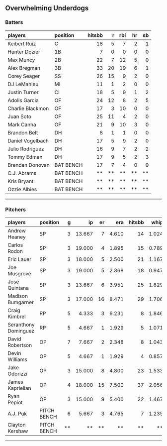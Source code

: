 ## Overwhelming Underdogs

### Batters

 
|players          |position  | hitsbb|  r| rbi| hr| sb| 
|:----------------|:---------|------:|--:|---:|--:|--:| 
|Keibert Ruiz     |C         |     18|  5|   7|  2|  1| 
|Hunter Dozier    |1B        |      7|  0|   0|  0|  0| 
|Max Muncy        |2B        |     22|  7|  12|  5|  0| 
|Alex Bregman     |3B        |     33| 20|  19|  6|  1| 
|Corey Seager     |SS        |     26| 15|   9|  2|  0| 
|DJ LeMahieu      |MI        |     11|  1|   2|  0|  0| 
|Justin Turner    |CI        |     18|  5|   9|  1|  2| 
|Adolis Garcia    |OF        |     24| 12|   8|  2|  5| 
|Charlie Blackmon |OF        |     17|  3|  10|  0|  0| 
|Juan Soto        |OF        |     25| 11|   4|  2|  0| 
|Mark Canha       |OF        |     21|  9|  10|  3|  0| 
|Brandon Belt     |DH        |      8|  1|   1|  0|  0| 
|Daniel Vogelbach |DH        |     17|  5|   9|  2|  0| 
|Julio Rodriguez  |DH        |     16|  9|   7|  2|  2| 
|Tommy Edman      |DH        |     17|  9|   5|  2|  3| 
|Brendan Donovan  |BAT BENCH |     17|  7|   4|  0|  0| 
|C.J. Abrams      |BAT BENCH |     **| **|  **| **| **| 
|Kris Bryant      |BAT BENCH |     **| **|  **| **| **| 
|Ozzie Albies     |BAT BENCH |     **| **|  **| **| **| 

* * *

### Pitchers

 
|players              |position    |  g|     ip| er|   era| hitsbb|  whip| so|  w| sv| 
|:--------------------|:-----------|--:|------:|--:|-----:|------:|-----:|--:|--:|--:| 
|Andrew Heaney        |SP          |  3| 13.667|  7| 4.610|     14| 1.024| 25|  1|  0| 
|Carlos Rodon         |SP          |  3| 19.000|  4| 1.895|     15| 0.789| 28|  2|  0| 
|Eric Lauer           |SP          |  3| 18.000|  5| 2.500|     21| 1.167| 14|  1|  0| 
|Joe Musgrove         |SP          |  3| 19.000|  5| 2.368|     18| 0.947| 16|  0|  0| 
|Jose Quintana        |SP          |  3| 13.667|  6| 3.951|     25| 1.829|  9|  1|  0| 
|Madison Bumgarner    |SP          |  3| 17.000| 16| 8.471|     29| 1.706| 17|  0|  0| 
|Craig Kimbrel        |RP          |  5|  4.333|  3| 6.231|      8| 1.846|  2|  0|  1| 
|Seranthony Dominguez |RP          |  5|  4.667|  1| 1.929|      5| 1.071|  6|  1|  3| 
|David Robertson      |OP          |  7|  7.667|  2| 2.348|      8| 1.043|  9|  0|  3| 
|Devin Williams       |OP          |  5|  4.667|  1| 1.929|      4| 0.857|  6|  2|  1| 
|Jake Odorizzi        |OP          |  3| 15.000|  8| 4.800|     23| 1.533| 11|  1|  0| 
|James Kaprielian     |OP          |  4| 18.000| 15| 7.500|     37| 2.056| 16|  0|  0| 
|Ryan Pepiot          |OP          |  3| 15.000|  9| 5.400|     22| 1.467| 17|  1|  0| 
|A.J. Puk             |PITCH BENCH |  6|  5.667|  3| 4.765|      7| 1.235| 10|  1|  0| 
|Clayton Kershaw      |PITCH BENCH | **|     **| **|    **|     **|    **| **| **| **| 


* * *


